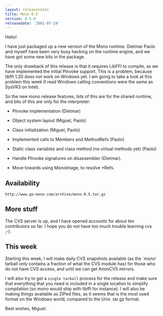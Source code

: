 ```yaml
---
layout: releasenotes
title: Mono 0.5
version: 0.5.0
releasedate: '2001-07-29'
---
```


Hello!

I have just packaged up a new version of the Mono runtime.  Dietmar
Paolo and myself have been very busy hacking on the runtime engine,
and we have got some new bits in the package.

The only drawback of this release is that it requires LibFFI to
compile, as we have implemented the initial PInvoke support.  This is
a problem, because libffi 1.20 does not work on Windows yet.  I am
going to take a look at this problem this week (I read Windows calling
conventions were the same as SysVR3 on Intel).

So the new mono release features, bits of this are for the shared
runtime, and bits of this are only for the interpreter:

* PInvoke implementation (Dietmar)

* Object system layout (Miguel, Paolo)

* Class initialization (Miguel, Paolo)

* Implemented calls to Members and MethodRefs (Paolo)

* Static class variables and class method (no virtual methods
  yet) (Paolo)

* Handle PInvoke signatures on disassembler (Dietmar).

* Move towards using MonoImage, to resolve *Refs.

## Availability

    http://www.go-mono.com/archive/mono-0.5.tar.gz

## More stuff

The CVS server is up, and I have opened accounts for about ten
contributors so far.  I hope you do not have too much trouble learning
cvs ;-).

## This week

Starting this week, I will make daily CVS snapshots available (as
the `mono' tarball only contains a fraction of what the CVS module
has) for those who do not have CVS access, and until we can get
AnonCVS mirrors.

I will also try to get a `single tarball` process for the release
and make sure that everything that you need is included in a single
location to simplify compilation (so mono would ship with libffi for
instance).   I will also be making things available as ZIPed files, as
it seems that is the most used format on the Windows world, compared
to the Unix .tar.gz format.

Best wishes,
Miguel.
